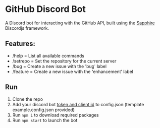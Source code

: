 # GitHub Discord Bot

A Discord bot for interacting with the GitHub API, built using the [Sapphire](https://www.sapphirejs.dev/) Discordjs framework.

## Features:

- /help = List all available commands
- /setrepo = Set the repository for the current server
- /bug = Create a new issue with the 'bug' label
- /feature = Create a new issue with the 'enhancement' label

## Run

1. Clone the repo
2. Add your discord bot [token and client id](https://discordjs.guide/preparations/setting-up-a-bot-application.html) to config.json (template example.config.json provided)
3. Run `npm i` to download required packages
4. Run `npm start` to launch the bot

